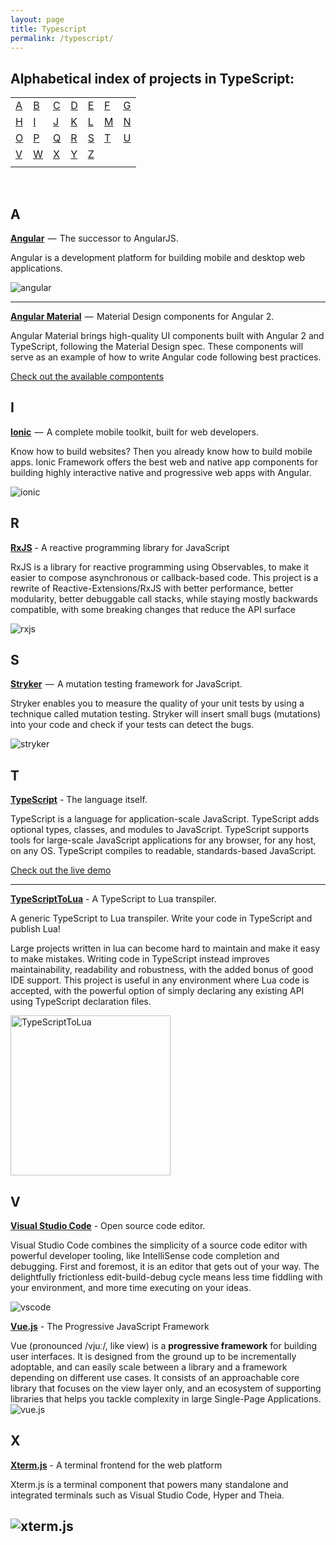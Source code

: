 ```yaml
---
layout: page
title: Typescript
permalink: /typescript/
---
```

## Alphabetical index of projects in TypeScript:

|       |       |       |       |       |       |       |
|---    |---    |---    |---    |---    |---    |    ---|
|[A](#a)|[B](#b)|[C](#c)|[D](#d)|[E](#e)|[F](#f)|[G](#g)|
|[H](#h)|[I](#i)|[J](#j)|[K](#k)|[L](#l)|[M](#m)|[N](#n)|
|[O](#o)|[P](#p)|[Q](#q)|[R](#r)|[S](#s)|[T](#t)|[U](#u)|
|[V](#v)|[W](#w)|[X](#x)|[Y](#y)|[Z](#z)|       |       |
|       |       |       |       |       |       |       |

<br>

## A

[**Angular**](https://github.com/angular/angular)  —  The successor to AngularJS.

Angular is a development platform for building mobile and desktop web applications.

![angular](https://angular.io/assets/images/logos/angular/angular.png)

---
[**Angular Material**](https://github.com/angular/material2)  —  Material Design components for Angular 2.

Angular Material brings high-quality UI components built with Angular 2 and TypeScript, following the Material Design spec. These components will serve as an example of how to write Angular code following best practices.

[Check out the available compontents](https://material.angular.io/components)

## I

[**Ionic**](https://github.com/driftyco/ionic)  —  A complete mobile toolkit, built for web developers.

Know how to build websites? Then you already know how to build mobile apps. Ionic Framework offers the best web and native app components for building highly interactive native and progressive web apps with Angular.

![ionic](https://ionicframework.com/img/ionic-logo.png)

## R

[**RxJS**](https://github.com/ReactiveX/rxjs) - A reactive programming library for JavaScript

RxJS is a library for reactive programming using Observables, to make it easier to compose asynchronous or callback-based code. This project is a rewrite of Reactive-Extensions/RxJS with better performance, better modularity, better debuggable call stacks, while staying mostly backwards compatible, with some breaking changes that reduce the API surface

![rxjs](https://rxjs-dev.firebaseapp.com/generated/images/marketing/home/Rx_Logo-512-512.png)

## S

[**Stryker**](https://github.com/stryker-mutator/stryker)  —  A mutation testing framework for JavaScript.

Stryker enables you to measure the quality of your unit tests by using a technique called mutation testing. Stryker will insert small bugs (mutations) into your code and check if your tests can detect the bugs.

![stryker](http://stryker-mutator.github.io/images/stryker_205x205.png)

## T

[**TypeScript**](https://github.com/Microsoft/TypeScript) - The language itself.

TypeScript is a language for application-scale JavaScript. TypeScript adds optional types, classes, and modules to JavaScript. TypeScript supports tools for large-scale JavaScript applications for any browser, for any host, on any OS. TypeScript compiles to readable, standards-based JavaScript.

[Check out the live demo](http://www.typescriptlang.org/play/)

---
[**TypeScriptToLua**](https://github.com/TypeScriptToLua/TypeScriptToLua) - A TypeScript to Lua transpiler.

A generic TypeScript to Lua transpiler. Write your code in TypeScript and publish Lua!

Large projects written in lua can become hard to maintain and make it easy to make mistakes. Writing code in TypeScript instead improves maintainability, readability and robustness, with the added bonus of good IDE support. This project is useful in any environment where Lua code is accepted, with the powerful option of simply declaring any existing API using TypeScript declaration files.

<img src="https://raw.githubusercontent.com/TypeScriptToLua/TypeScriptToLua/master/logo-hq.png" alt="TypeScriptToLua" width="256" />

## V

[**Visual Studio Code**](https://github.com/Microsoft/vscode) - Open source code editor.

Visual Studio Code combines the simplicity of a source code editor with powerful developer tooling, like IntelliSense code completion and debugging.
First and foremost, it is an editor that gets out of your way. The delightfully frictionless edit-build-debug cycle means less time fiddling with your environment, and more time executing on your ideas.

![vscode](https://cloud.githubusercontent.com/assets/11839736/16642200/6624dde0-43bd-11e6-8595-c81885ba0dc2.png)

[**Vue.js**](https://github.com/vuejs/vue) - The Progressive JavaScript Framework

Vue (pronounced /vjuː/, like view) is a **progressive framework** for building user interfaces. It is designed from the ground up to be incrementally adoptable, and can easily scale between a library and a framework depending on different use cases. It consists of an approachable core library that focuses on the view layer only, and an ecosystem of supporting libraries that helps you tackle complexity in large Single-Page Applications.
![vue.js](https://vuejs.org/images/logo.png)

## X

[**Xterm.js**](https://github.com/xtermjs/xterm.js) - A terminal frontend for the web platform

Xterm.js is a terminal component that powers many standalone and integrated terminals such as Visual Studio Code, Hyper and Theia.

![xterm.js](https://raw.githubusercontent.com/xtermjs/xterm.js/master/logo-full.png)
---
